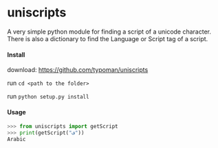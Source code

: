 # uniscripts
A very simple python module for finding a script of a unicode character. There is also a dictionary to find the Language or Script tag of a script.

#### Install

download: https://github.com/typoman/uniscripts

run `cd <path to the folder>`

run `python setup.py install`

#### Usage

```Python
>>> from uniscripts import getScript
>>> print(getScript("ف"))
Arabic
```

